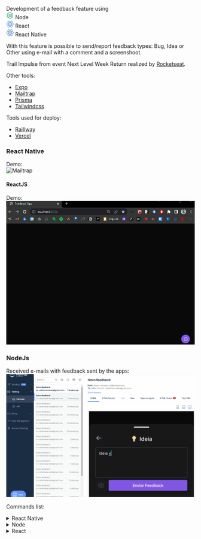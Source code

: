 Development of a feedback feature using <br />
<img src="_walls/icons8-node-js-80.png" width="20"> Node <br />
<img src="_walls/icons8-react-80.png" width="20"> React <br /> 
<img src="_walls/icons8-react-80.png" width="20"> React Native <br />

With this feature is possible to send/report feedback types: Bug, Idea or Other using e-mail with a comment and a screenshoot. <br />

Trail Impulse from event Next Level Week Return realized by [Rocketseat](https://www.rocketseat.com.br). <br />

Other tools:
* [Expo](https://expo.dev/)
* [Mailtrap](https://mailtrap.io/)
* [Prisma](https://www.prisma.io/)
* [Tailwindcss](https://tailwindcss.com/)

Tools used for deploy:
* [Raillway](https://railway.app/)
* [Vercel](https://vercel.com/)

### React Native
Demo: <br />
![Mailtrap](https://github.com/RafaelPablo/nlw-return/blob/main/_walls/mobile.gif)

#### ReactJS
Demo: <br />
![ReactJS](https://github.com/RafaelPablo/nlw-return/blob/main/_walls/front.gif)

### NodeJs
Received e-mails with feedback sent by the apps: <br />
![Mailtrap](https://github.com/RafaelPablo/nlw-return/blob/main/_walls/mailtrap.gif)

Commands list:
<details>
<summary>React Native</summary>
<br>
- npm install -g expo-cli
<br>
- [https://play.google.com/store/apps/details?id=host.exp.exponent&hl=pt_BR&gl=US](https://play.google.com/store/apps/details?id=host.exp.exponent&hl=pt_BR&gl=US)
<br>
- expo --version
<br>
- expo init mobile
<br>
- expo start
<br>
- extension id: rodrigorgtic.rcomponent
<br>
    rnso - styles
    rnbc - index
<br>
- expo install expo-font @expo-google-fonts/inter
<br>
- expo install expo-app-loading
<br>
- npm install --save phosphor-react-native
<br>
- expo install react-native-svg
<br>
- npm install react-native-iphone-x-helper
<br>
- expo install @gorhom/bottom-sheet@^4
<br>
- expo install react-native-reanimated
<br>
- expo install react-native-gesture-handler
<br>
- expo start --clear
<br>
- expo install react-native-view-shot
<br>
- npm install axios
<br>
- expo install expo-file-system
</details>

<details>
<summary>Node</summary>
<br>
- npm init -y
<br>
- npm i typescript @types/node ts-node-dev -D
<br>
- npx tsc --init
<br>
- npx tsc
<br>
- npm i express
<br>
- npm i -D @types/express
<br>
- npm run dev
<br>
- npm i prisma -D
<br>
- npm i @prisma/client
<br>
- npx prisma init
<br>
- npx prisma migrate dev
<br>
- npx prisma studio
<br>
- npm install nodemailer
<br>
- npm install @types/nodemailer
<br>
- npm install jest -D
<br>
- npx jest --init
<br>
- npm install ts-node -D
<br>
- npm i -D jest @swc/jest
<br>
- npm i @types/jest -D
<br>
- npm run test
<br>
- npm i cors
<br>
- npm i @types/cors -D
<br>
- npm run build
</details>

<details>
<summary>React</summary>
<br>
- npm create vite@latest
<br>
- npm run dev
<br>
- npm install -D tailwindcss postcss autoprefixer
<br>
- npx tailwindcss init -p
<br>
- npm install phosphor-react
<br>
- npm install @headlessui/react
<br>
- npm install -D @tailwindcss/forms
<br>
- npm install --save-dev tailwind-scrollbar
<br>
- npm install html2canvas
<br>
- npm install axios
<details>
